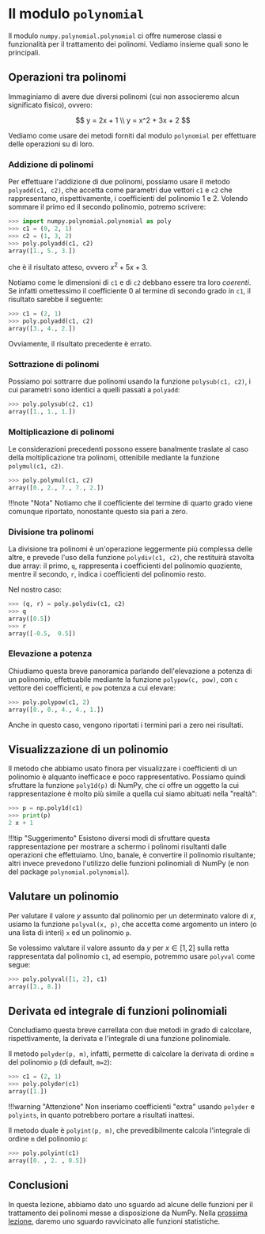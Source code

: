 # Il modulo `polynomial`

Il modulo `numpy.polynomial.polynomial` ci offre numerose classi e funzionalità per il trattamento dei polinomi. Vediamo insieme quali sono le principali.

## Operazioni tra polinomi

Immaginiamo di avere due diversi polinomi (cui non associeremo alcun significato fisico), ovvero:

$$
y = 2x + 1 \\
y = x^2 + 3x + 2
$$

Vediamo come usare dei metodi forniti dal modulo `polynomial` per effettuare delle operazioni su di loro.

### Addizione di polinomi

Per effettuare l'addizione di due polinomi, possiamo usare il metodo `polyadd(c1, c2)`, che accetta come parametri due vettori `c1` e `c2` che rappresentano, rispettivamente, i coefficienti del polinomio 1 e 2. Volendo sommare il primo ed il secondo polinomio, potremo scrivere:

```py
>>> import numpy.polynomial.polynomial as poly
>>> c1 = (0, 2, 1)
>>> c2 = (1, 3, 2)
>>> poly.polyadd(c1, c2)
array([1., 5., 3.])
```

che è il risultato atteso, ovvero $x^2 + 5x + 3$.

Notiamo come le dimensioni di `c1` e di `c2` debbano essere tra loro *coerenti*. Se infatti omettessimo il coefficiente $0$ al termine di secondo grado in `c1`, il risultato sarebbe il seguente:

```py
>>> c1 = (2, 1)
>>> poly.polyadd(c1, c2)
array([3., 4., 2.])
```

Ovviamente, il risultato precedente è errato.

### Sottrazione di polinomi

Possiamo poi sottrarre due polinomi usando la funzione `polysub(c1, c2)`, i cui parametri sono identici a quelli passati a `polyadd`:

```py
>>> poly.polysub(c2, c1)
array([1., 1., 1.])
```

### Moltiplicazione di polinomi

Le considerazioni precedenti possono essere banalmente traslate al caso della moltiplicazione tra polinomi, ottenibile mediante la funzione `polymul(c1, c2)`.

```py
>>> poly.polymul(c1, c2)
array([0., 2., 7., 7., 2.])
```

!!!note "Nota"
    Notiamo che il coefficiente del termine di quarto grado viene comunque riportato, nonostante questo sia pari a zero.

### Divisione tra polinomi

La divisione tra polinomi è un'operazione leggermente più complessa delle altre, e prevede l'uso della funzione `polydiv(c1, c2)`, che restituirà stavolta due array: il primo, `q`, rappresenta i coefficienti del polinomio quoziente, mentre il secondo, `r`, indica i coefficienti del polinomio resto.

Nel nostro caso:

```py
>>> (q, r) = poly.polydiv(c1, c2)
>>> q
array([0.5])
>>> r
array([-0.5,  0.5])
```

### Elevazione a potenza

Chiudiamo questa breve panoramica parlando dell'elevazione a potenza di un polinomio, effettuabile mediante la funzione `polypow(c, pow)`, con `c` vettore dei coefficienti, e `pow` potenza a cui elevare:

```py
>>> poly.polypow(c1, 2)
array([0., 0., 4., 4., 1.])
```

Anche in questo caso, vengono riportati i termini pari a zero nei risultati.

## Visualizzazione di un polinomio

Il metodo che abbiamo usato finora per visualizzare i coefficienti di un polinomio è alquanto inefficace e poco rappresentativo. Possiamo quindi sfruttare la funzione `poly1d(p)` di NumPy, che ci offre un oggetto la cui rappresentazione è molto più simile a quella cui siamo abituati nella "realtà":

```py
>>> p = np.poly1d(c1)
>>> print(p)
2 x + 1
```

!!!tip "Suggerimento"
    Esistono diversi modi di sfruttare questa rappresentazione per mostrare a schermo i polinomi risultanti dalle operazioni che effettuiamo. Uno, banale, è convertire il polinomio risultante; altri invece prevedono l'utilizzo delle funzioni polinomiali di NumPy (e non del package `polynomial.polynomial`).

## Valutare un polinomio

Per valutare il valore $y$ assunto dal polinomio per un determinato valore di $x$, usiamo la funzione `polyval(x, p)`, che accetta come argomento un intero (o una lista di interi) `x` ed un polinomio `p`.

Se volessimo valutare il valore assunto da $y$ per $x \in [1, 2]$ sulla retta rappresentata dal polinomio `c1`, ad esempio, potremmo usare `polyval` come segue:

```py
>>> poly.polyval([1, 2], c1)
array([3., 8.])
```

## Derivata ed integrale di funzioni polinomiali

Concludiamo questa breve carrellata con due metodi in grado di calcolare, rispettivamente, la derivata e l'integrale di una funzione polinomiale.

Il metodo `polyder(p, m)`, infatti, permette di calcolare la derivata di ordine `m` del polinomio `p` (di default, `m=2`):

```py
>>> c1 = (2, 1)
>>> poly.polyder(c1)
array([1.])
```

!!!warning "Attenzione"
    Non inseriamo coefficienti "extra" usando `polyder` e `polyints`, in quanto potrebbero portare a risultati inattesi.

Il metodo duale è `polyint(p, m)`, che prevedibilmente calcola l'integrale di ordine `m` del polinomio `p`:

```py
>>> poly.polyint(c1)
array([0. , 2. , 0.5])
```

## Conclusioni

In questa lezione, abbiamo dato uno sguardo ad alcune delle funzioni per il trattamento dei polinomi messe a disposizione da NumPy. Nella [prossima lezione](./08_statistica.md), daremo uno sguardo ravvicinato alle funzioni statistiche.
